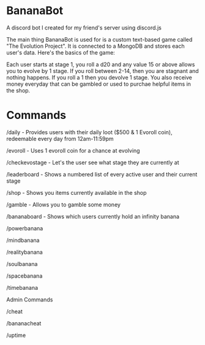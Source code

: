 # BananaBot
A discord bot I created for my friend's server using discord.js

The main thing BananaBot is used for is a custom text-based game called "The Evolution Project". It is connected to a MongoDB and stores each user's data. Here's the basics of the game:

Each user starts at stage 1, you roll a d20 and any value 15 or above allows you to evolve by 1 stage. If you roll between 2-14, then you are stagnant and nothing happens. If you
roll a 1 then you devolve 1 stage. You also receive money everyday that can be gambled or used to purchae helpful items in the shop. 

# Commands
/daily - Provides users with their daily loot ($500 & 1 Evoroll coin), redeemable every day from 12am-11:59pm

/evoroll - Uses 1 evoroll coin for a chance at evolving

/checkevostage - Let's the user see what stage they are currently at

/leaderboard - Shows a numbered list of every active user and their current stage

/shop - Shows you items currently available in the shop

/gamble - Allows you to gamble some money

/bananaboard - Shows which users currently hold an infinity banana

/powerbanana

/mindbanana

/realitybanana

/soulbanana

/spacebanana

/timebanana


Admin Commands

/cheat

/bananacheat

/uptime
